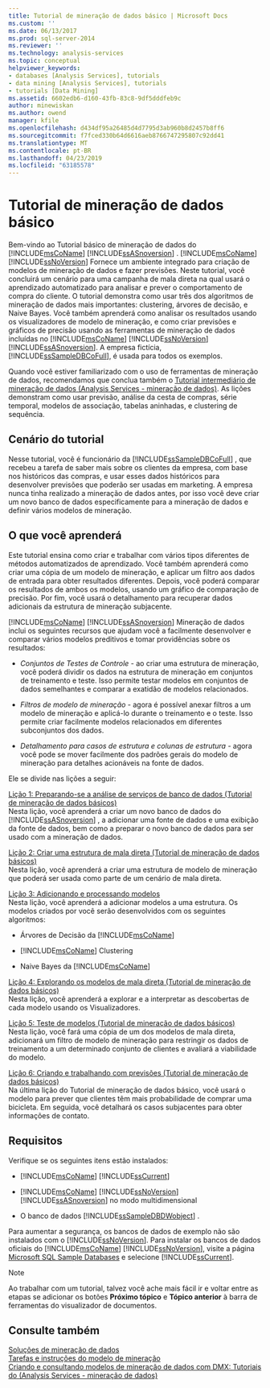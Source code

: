```yaml
---
title: Tutorial de mineração de dados básico | Microsoft Docs
ms.custom: ''
ms.date: 06/13/2017
ms.prod: sql-server-2014
ms.reviewer: ''
ms.technology: analysis-services
ms.topic: conceptual
helpviewer_keywords:
- databases [Analysis Services], tutorials
- data mining [Analysis Services], tutorials
- tutorials [Data Mining]
ms.assetid: 6602edb6-d160-43fb-83c8-9df5dddfeb9c
author: minewiskan
ms.author: owend
manager: kfile
ms.openlocfilehash: d434df95a26485d4d7795d3ab960b8d2457b8ff6
ms.sourcegitcommit: f7fced330b64d6616aeb8766747295807c92dd41
ms.translationtype: MT
ms.contentlocale: pt-BR
ms.lasthandoff: 04/23/2019
ms.locfileid: "63185578"
---
```

# <a name="basic-data-mining-tutorial"></a>Tutorial de mineração de dados básico
  Bem-vindo ao Tutorial básico de mineração de dados do [!INCLUDE[msCoName](../includes/msconame-md.md)] [!INCLUDE[ssASnoversion](../includes/ssasnoversion-md.md)] . [!INCLUDE[msCoName](../includes/msconame-md.md)] [!INCLUDE[ssNoVersion](../includes/ssnoversion-md.md)] Fornece um ambiente integrado para criação de modelos de mineração de dados e fazer previsões. Neste tutorial, você concluirá um cenário para uma campanha de mala direta na qual usará o aprendizado automatizado para analisar e prever o comportamento de compra do cliente. O tutorial demonstra como usar três dos algoritmos de mineração de dados mais importantes: clustering, árvores de decisão, e Naive Bayes. Você também aprenderá como analisar os resultados usando os visualizadores de modelo de mineração, e como criar previsões e gráficos de precisão usando as ferramentas de mineração de dados incluídas no [!INCLUDE[msCoName](../includes/msconame-md.md)] [!INCLUDE[ssNoVersion](../includes/ssnoversion-md.md)] [!INCLUDE[ssASnoversion](../includes/ssasnoversion-md.md)]. A empresa fictícia, [!INCLUDE[ssSampleDBCoFull](../includes/sssampledbcofull-md.md)], é usada para todos os exemplos.  
  
 Quando você estiver familiarizado com o uso de ferramentas de mineração de dados, recomendamos que conclua também o [Tutorial intermediário de mineração de dados &#40;Analysis Services - mineração de dados&#41;](../../2014/tutorials/intermediate-data-mining-tutorial-analysis-services-data-mining.md). As lições demonstram como usar previsão, análise da cesta de compras, série temporal, modelos de associação, tabelas aninhadas, e clustering de sequência.  
  
## <a name="tutorial-scenario"></a>Cenário do tutorial  
 Nesse tutorial, você é funcionário da [!INCLUDE[ssSampleDBCoFull](../includes/sssampledbcofull-md.md)] , que recebeu a tarefa de saber mais sobre os clientes da empresa, com base nos históricos das compras, e usar esses dados históricos para desenvolver previsões que poderão ser usadas em marketing. A empresa nunca tinha realizado a mineração de dados antes, por isso você deve criar um novo banco de dados especificamente para a mineração de dados e definir vários modelos de mineração.  
  
## <a name="what-you-will-learn"></a>O que você aprenderá  
 Este tutorial ensina como criar e trabalhar com vários tipos diferentes de métodos automatizados de aprendizado. Você também aprenderá como criar uma cópia de um modelo de mineração, e aplicar um filtro aos dados de entrada para obter resultados diferentes. Depois, você poderá comparar os resultados de ambos os modelos, usando um gráfico de comparação de precisão. Por fim, você usará o detalhamento para recuperar dados adicionais da estrutura de mineração subjacente.  
  
 [!INCLUDE[msCoName](../includes/msconame-md.md)] [!INCLUDE[ssASnoversion](../includes/ssasnoversion-md.md)] Mineração de dados inclui os seguintes recursos que ajudam você a facilmente desenvolver e comparar vários modelos preditivos e tomar providências sobre os resultados:  
  
-   *Conjuntos de Testes de Controle -* ao criar uma estrutura de mineração, você poderá dividir os dados na estrutura de mineração em conjuntos de treinamento e teste. Isso permite testar modelos em conjuntos de dados semelhantes e comparar a exatidão de modelos relacionados.  
  
-   *Filtros de modelo de mineração -* agora é possível anexar filtros a um modelo de mineração e aplicá-lo durante o treinamento e o teste. Isso permite criar facilmente modelos relacionados em diferentes subconjuntos dos dados.  
  
-   *Detalhamento para casos de estrutura e colunas de estrutura -* agora você pode se mover facilmente dos padrões gerais do modelo de mineração para detalhes acionáveis na fonte de dados.  
  
 Ele se divide nas lições a seguir:  
  
 [Lição 1: Preparando-se a análise de serviços de banco de dados &#40;Tutorial de mineração de dados básicos&#41;](../../2014/tutorials/lesson-1-preparing-the-analysis-services-database-basic-data-mining-tutorial.md)  
 Nesta lição, você aprenderá a criar um novo banco de dados do [!INCLUDE[ssASnoversion](../includes/ssasnoversion-md.md)] , a adicionar uma fonte de dados e uma exibição da fonte de dados, bem como a preparar o novo banco de dados para ser usado com a mineração de dados.  
  
 [Lição 2: Criar uma estrutura de mala direta &#40;Tutorial de mineração de dados básicos&#41;](../../2014/tutorials/lesson-2-building-a-targeted-mailing-structure-basic-data-mining-tutorial.md)  
 Nesta lição, você aprenderá a criar uma estrutura de modelo de mineração que poderá ser usada como parte de um cenário de mala direta.  
  
 [Lição 3: Adicionando e processando modelos](../../2014/tutorials/lesson-3-adding-and-processing-models.md)  
 Nesta lição, você aprenderá a adicionar modelos a uma estrutura. Os modelos criados por você serão desenvolvidos com os seguintes algoritmos:  
  
-   Árvores de Decisão da [!INCLUDE[msCoName](../includes/msconame-md.md)]  
  
-   [!INCLUDE[msCoName](../includes/msconame-md.md)] Clustering  
  
-   Naive Bayes da [!INCLUDE[msCoName](../includes/msconame-md.md)]  
  
 [Lição 4: Explorando os modelos de mala direta &#40;Tutorial de mineração de dados básicos&#41;](../../2014/tutorials/lesson-4-exploring-the-targeted-mailing-models-basic-data-mining-tutorial.md)  
 Nesta lição, você aprenderá a explorar e a interpretar as descobertas de cada modelo usando os Visualizadores.  
  
 [Lição 5: Teste de modelos &#40;Tutorial de mineração de dados básicos&#41;](../../2014/tutorials/lesson-5-testing-models-basic-data-mining-tutorial.md)  
 Nesta lição, você fará uma cópia de um dos modelos de mala direta, adicionará um filtro de modelo de mineração para restringir os dados de treinamento a um determinado conjunto de clientes e avaliará a viabilidade do modelo.  
  
 [Lição 6: Criando e trabalhando com previsões &#40;Tutorial de mineração de dados básicos&#41;](../../2014/tutorials/lesson-6-creating-and-working-with-predictions-basic-data-mining-tutorial.md)  
 Na última lição do Tutorial de mineração de dados básico, você usará o modelo para prever que clientes têm mais probabilidade de comprar uma bicicleta. Em seguida, você detalhará os casos subjacentes para obter informações de contato.  
  
## <a name="requirements"></a>Requisitos  
 Verifique se os seguintes itens estão instalados:  
  
-   [!INCLUDE[msCoName](../includes/msconame-md.md)] [!INCLUDE[ssCurrent](../includes/sscurrent-md.md)]  
  
-   [!INCLUDE[msCoName](../includes/msconame-md.md)] [!INCLUDE[ssNoVersion](../includes/ssnoversion-md.md)] [!INCLUDE[ssASnoversion](../includes/ssasnoversion-md.md)] no modo multidimensional  
  
-   O banco de dados [!INCLUDE[ssSampleDBDWobject](../includes/sssampledbdwobject-md.md)] .  
  
 Para aumentar a segurança, os bancos de dados de exemplo não são instalados com o [!INCLUDE[ssNoVersion](../includes/ssnoversion-md.md)]. Para instalar os bancos de dados oficiais do [!INCLUDE[msCoName](../includes/msconame-md.md)] [!INCLUDE[ssNoVersion](../includes/ssnoversion-md.md)], visite a página [Microsoft SQL Sample Databases](https://go.microsoft.com/fwlink/?LinkId=88417) e selecione [!INCLUDE[ssCurrent](../includes/sscurrent-md.md)].  
  
> [!NOTE]  
>  Ao trabalhar com um tutorial, talvez você ache mais fácil ir e voltar entre as etapas se adicionar os botões **Próximo tópico** e **Tópico anterior** à barra de ferramentas do visualizador de documentos.  
  
## <a name="see-also"></a>Consulte também  
 [Soluções de mineração de dados](../../2014/analysis-services/data-mining/data-mining-solutions.md)   
 [Tarefas e instruções do modelo de mineração](../../2014/analysis-services/data-mining/mining-model-tasks-and-how-tos.md)   
 [Criando e consultando modelos de mineração de dados com DMX: Tutoriais do &#40;Analysis Services - mineração de dados&#41;](../../2014/tutorials/create-query-data-mining-models-dmx-tutorials.md)  
  
  

